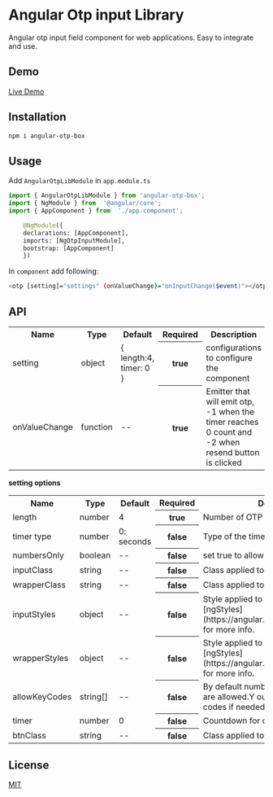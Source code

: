 # Angular Otp input Library

Angular otp input field component for web applications. Easy to integrate and use.

## Demo
<a href="https://stackblitz.com/github/parteek111269/angular-otp-package" rel="nofollow" target="_blank">Live Demo</a>

## Installation

```bash
npm i angular-otp-box
``` 

## Usage

Add `AngularOtpLibModule` in `app.module.ts`
```python
import { AngularOtpLibModule } from 'angular-otp-box';
import { NgModule } from  '@angular/core';
import { AppComponent } from  './app.component';

    @NgModule({
    declarations: [AppComponent],
    imports: [NgOtpInputModule],
    bootstrap: [AppComponent]
    })
```

In `component` add following:
```bash
<otp [setting]="settings" (onValueChange)="onInputChange($event)"></otp>
```

## API

<table>
    <tr>
        <th>Name</th>
        <th>Type</th>
        <th>Default</th>
        <th>Required</th>
        <th>Description</th>
    </tr>
    <tr>
        <td>setting</td>
        <td>object</td>
        <td>{ length:4, timer: 0 }</td>
        <th>true</th>
        <td>configurations to configure the component</td>
    </tr>
    <tr>
        <td>onValueChange</td>
        <td>function</td>
        <td>--</td>
        <th>true</th>
        <td>Emitter that will emit otp, -1 when the timer reaches 0 count and -2 when resend button is clicked</td>
    </tr>
</table>

**setting options**

<table>
    <tr>
        <th>Name</th>
        <th>Type</th>
        <th>Default</th>
        <th>Required</th>
        <th>Description</th>
    </tr>
    <tr>
        <td>length</td>
        <td>number</td>
        <td>4</td>
        <th>true</th>
        <td>Number of OTP inputs</td>
    </tr>
    <tr>
        <td>timer type</td>
        <td>number</td>
        <td>0: seconds</td>
        <th>false</th>
        <td>Type of the timer 0: seconds, 1: minutes</td>
    </tr>
    <tr>
        <td>numbersOnly</td>
        <td>boolean</td>
        <td>--</td>
        <th>false</th>
        <td>set true to allow only numbers as input</td>
    </tr>
    <tr>
        <td>inputClass</td>
        <td>string</td>
        <td>--</td>
        <th>false</th>
        <td>Class applied to each input.</td>
    </tr>
    <tr>
        <td>wrapperClass</td>
        <td>string</td>
        <td>--</td>
        <th>false</th>
        <td>Class applied to wrapper element.</td>
    </tr>
    <tr>
        <td>inputStyles</td>
        <td>object</td>
        <td>--</td>
        <th>false</th>
        <td>Style applied to each input.Check [ngStyles](https://angular.io/api/common/NgStyle) for more info.</td>
    </tr>
    <tr>
        <td>wrapperStyles</td>
        <td>object</td>
        <td>--</td>
        <th>false</th>
        <td>Style applied to wrapper element.Check [ngStyles](https://angular.io/api/common/NgStyle) for more info.</td>
    </tr>
    <tr>
        <td>allowKeyCodes</td>
        <td>string[]</td>
        <td>--</td>
        <th>false</th>
        <td>By default numbers alphabets and _ - are allowed.Y ou can define other key codes if needed.</td>
    </tr>
    <tr>
        <td>timer</td>
        <td>number</td>
        <td>0</td>
        <th>false</th>
        <td>Countdown for otp</td>
    </tr>
    <tr>
        <td>btnClass</td>
        <td>string</td>
        <td>--</td>
        <th>false</th>
        <td>Class applied to resend otp button</td>
    </tr>
</table>

## License
[MIT](https://choosealicense.com/licenses/mit/)
